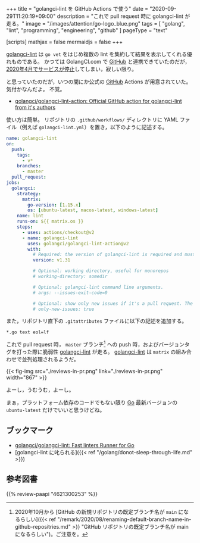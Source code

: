 +++
title = "golangci-lint を GitHub Actions で使う"
date =  "2020-09-29T11:20:19+09:00"
description = "これで pull request 時に golangci-lint が走る。"
image = "/images/attention/go-logo_blue.png"
tags = [ "golang", "lint", "programming", "engineering", "github" ]
pageType = "text"

[scripts]
  mathjax = false
  mermaidjs = false
+++

[golangci-lint] は `go vet` をはじめ複数の lint を集約して結果を表示してくれる優れものである。
かつては GolangCI.com で [GitHub] と連携できていたのだが，[2020年4月でサービスが停止](https://medium.com/golangci/golangci-com-is-closing-d1fc1bd30e0e "GolangCI.com is closing. Dear customers of GolangCI.com, | by Denis Isaev | golangci | Medium")してしまい，寂しい限り。

と思っていたのだが，いつの間にか公式の [GitHub] Actions が用意されていた。
気付かなんだよ。
不覚。

- [golangci/golangci-lint-action: Official GitHub action for golangci-lint from it's authors](https://github.com/golangci/golangci-lint-action)

使い方は簡単。
リポジトリの `.github/workflows/` ディレクトリに YAML ファイル（例えば `golangci-lint.yml`）を置き，以下のように記述する。

```yaml
name: golangci-lint
on:
  push:
    tags:
      - v*
    branches:
      - master
  pull_request:
jobs:
  golangci:
    strategy:
      matrix:
        go-version: [1.15.x]
        os: [ubuntu-latest, macos-latest, windows-latest]
    name: lint
    runs-on: ${{ matrix.os }}
    steps:
      - uses: actions/checkout@v2
      - name: golangci-lint
        uses: golangci/golangci-lint-action@v2
        with:
          # Required: the version of golangci-lint is required and must be specified without patch version: we always use the latest patch version.
          version: v1.31

          # Optional: working directory, useful for monorepos
          # working-directory: somedir

          # Optional: golangci-lint command line arguments.
          # args: --issues-exit-code=0

          # Optional: show only new issues if it's a pull request. The default value is `false`.
          # only-new-issues: true
```

また，リポジトリ直下の `.gitattributes` ファイルに以下の記述を追加する。

```text
*.go text eol=lf
```

これで pull request 時， `master` ブランチ[^br1] への push 時，およびバージョンタグを打った際に脆弱性 [golangci-lint] が走る。
[golangci-lint] は `matrix` の組み合わせで並列処理されるようだ。

[^br1]: 2020年10月から [GitHub の新規リポジトリの既定ブランチ名が `main` になるらしい]({{< ref "/remark/2020/08/renaming-default-branch-name-in-github-repositries.md" >}} "GitHub リポジトリの既定ブランチ名が main になるらしい")。ご注意を。

{{< fig-img src="./reviews-in-pr.png" link="./reviews-in-pr.png" width="867" >}}

よーし，うむうむ，よーし。

まぁ，プラットフォーム依存のコードでもない限り [Go] 最新バージョンの `ubuntu-latest` だけでいいと思うけどね。

## ブックマーク

- [golangci/golangci-lint: Fast linters Runner for Go](https://github.com/golangci/golangci-lint)
- [golangci-lint に叱られる]({{< ref "/golang/donot-sleep-through-life.md" >}})

[Go]: https://golang.org/ "The Go Programming Language"
[golangci-lint]: https://golangci-lint.run/
[GitHub]: https://github.com/

## 参考図書

{{% review-paapi "4621300253" %}} <!-- プログラミング言語Go -->
